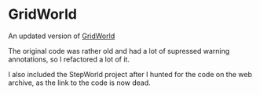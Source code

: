 # GridWorld
An updated version of [GridWorld](https://horstmann.com/gridworld/)

The original code was rather old and had a lot of supressed warning annotations, so I refactored a lot of it.

I also included the StepWorld project after I hunted for the code on the web archive, as the link to the code is now dead.
